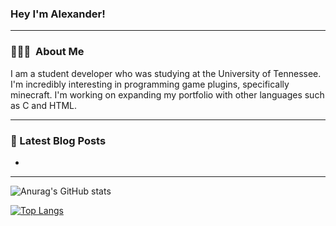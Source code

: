 ### Hey I'm Alexander!

<!--
**Alexsandwich/Alexsandwich** is a ✨ _special_ ✨ repository because its `README.md` (this file) appears on your GitHub profile.

Here are some ideas to get you started:

- 🔭 I’m currently working on ...
- 🌱 I’m currently learning ...
- 👯 I’m looking to collaborate on ...
- 🤔 I’m looking for help with ...
- 💬 Ask me about ...
- 📫 How to reach me: ...
- 😄 Pronouns: ...
- ⚡ Fun fact: ...
-->

---

<h3> 👨🏻‍💻 &nbsp;About Me </h3>

<p>I am a student developer who was studying at the University of Tennessee. I'm incredibly interesting in programming game plugins, specifically minecraft. I'm working on expanding my portfolio with other languages such as C and HTML.</p>

---

### 📕 Latest Blog Posts
- []()

---

![Anurag's GitHub stats](https://github-readme-stats.vercel.app/api?username=alexsandwich&show_icons=true&theme=dracula)

[![Top Langs](https://github-readme-stats.vercel.app/api/top-langs/?username=alexsandwich&layout=compact&theme=dracula)](https://github.com/anuraghazra/github-readme-stats)

